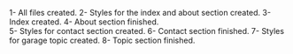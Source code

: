 1- All files created. 
2- Styles for the index and about section created. 
3- Index created.
4- About section finished.  
5- Styles for contact section created. 
6- Contact section finished. 
7- Styles for garage topic created. 
8- Topic section finished. 